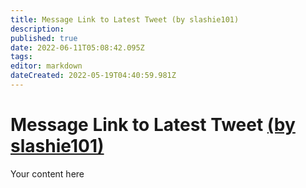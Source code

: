 ```yaml
---
title: Message Link to Latest Tweet (by slashie101)
description: 
published: true
date: 2022-06-11T05:08:42.095Z
tags: 
editor: markdown
dateCreated: 2022-05-19T04:40:59.981Z
---
```


# Message Link to Latest Tweet [(by slashie101)](https://www.twitch.tv/slashie101) 
Your content here